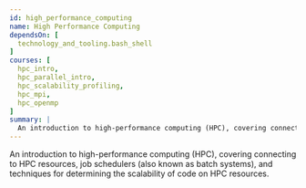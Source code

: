 ```yaml
---
id: high_performance_computing
name: High Performance Computing
dependsOn: [
  technology_and_tooling.bash_shell
]
courses: [
  hpc_intro,
  hpc_parallel_intro,
  hpc_scalability_profiling,
  hpc_mpi,
  hpc_openmp
]
summary: |
  An introduction to high-performance computing (HPC), covering connecting to HPC resources, job schedulers (also known as batch systems), and techniques for determining the scalability of code on HPC resources.
---
```


An introduction to high-performance computing (HPC), covering connecting to HPC resources, job schedulers (also known as batch systems), and techniques for determining the scalability of code on HPC resources.
